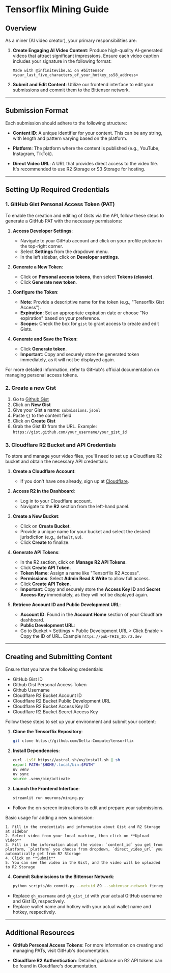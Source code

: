 # Tensorflix Mining Guide

## Overview

As a miner (AI video creator), your primary responsibilities are:

1. **Create Engaging AI Video Content**: Produce high-quality AI-generated videos that attract significant impressions. Ensure each video caption includes your signature in the following format:

   ```
   Made with @infinitevibe.ai on #bittensor
   <your_last_five_characters_of_your_hotkey_ss58_address>
   ```



2. **Submit and Edit Content**: Utilize our frontend interface to edit your submissions and commit them to the Bittensor network.

---

## Submission Format

Each submission should adhere to the following structure:

* **Content ID**: A unique identifier for your content. This can be any string, with length and pattern varying based on the platform.

* **Platform**: The platform where the content is published (e.g., YouTube, Instagram, TikTok).

* **Direct Video URL**: A URL that provides direct access to the video file. It's recommended to use R2 Storage or S3 Storage for hosting.

---

## Setting Up Required Credentials

### 1. GitHub Gist Personal Access Token (PAT)

To enable the creation and editing of Gists via the API, follow these steps to generate a GitHub PAT with the necessary permissions:

1. **Access Developer Settings**:

   * Navigate to your GitHub account and click on your profile picture in the top-right corner.
   * Select **Settings** from the dropdown menu.
   * In the left sidebar, click on **Developer settings**.

2. **Generate a New Token**:

   * Click on **Personal access tokens**, then select **Tokens (classic)**.
   * Click **Generate new token**.

3. **Configure the Token**:

   * **Note**: Provide a descriptive name for the token (e.g., "Tensorflix Gist Access").
   * **Expiration**: Set an appropriate expiration date or choose "No expiration" based on your preference.
   * **Scopes**: Check the box for `gist` to grant access to create and edit Gists.

4. **Generate and Save the Token**:

   * Click **Generate token**.
   * **Important**: Copy and securely store the generated token immediately, as it will not be displayed again.

For more detailed information, refer to GitHub's official documentation on managing personal access tokens.

### 2. Create a new Gist

1. Go to [Github Gist](https://gist.github.com/)
2. Click on **New Gist**
3. Give your Gist a name: `submissions.jsonl`
4. Paste `{}` to the content field
5. Click on **Create Gist**
6. Grab the Gist ID from the URL. Example: `https://gist.github.com/your_username/your_gist_id`

### 3. Cloudflare R2 Bucket and API Credentials

To store and manage your video files, you'll need to set up a Cloudflare R2 bucket and obtain the necessary API credentials:

1. **Create a Cloudflare Account**:

   * If you don't have one already, sign up at [Cloudflare](https://dash.cloudflare.com/sign-up).

2. **Access R2 in the Dashboard**:

   * Log in to your Cloudflare account.
   * Navigate to the **R2** section from the left-hand panel.

3. **Create a New Bucket**:

   * Click on **Create Bucket**.
   * Provide a unique name for your bucket and select the desired jurisdiction (e.g., `default`, `EU`).
   * Click **Create** to finalize.

4. **Generate API Tokens**:

   * In the R2 section, click on **Manage R2 API Tokens**.
   * Click **Create API Token**.
   * **Token Name**: Assign a name like "Tensorflix R2 Access".
   * **Permissions**: Select **Admin Read & Write** to allow full access.
   * Click **Create API Token**.
   * **Important**: Copy and securely store the **Access Key ID** and **Secret Access Key** immediately, as they will not be displayed again.

5. **Retrieve Account ID and Public Development URL**:

   * **Account ID**: Found in the **Account Home** section of your Cloudflare dashboard.
   * **Public Development URL**:
   - Go to Bucket > Settings > Public Development URL > Click Enable > Copy the ID of URL. Example `https://pub-THIS_ID.r2.dev`

---

## Creating and Submitting Content

Ensure that you have the following credentials:
- GitHub Gist ID
- Github Gist Personal Access Token
- Github Username
- Cloudflare R2 Bucket Account ID
- Cloudflare R2 Bucket Public Development URL
- Cloudflare R2 Bucket Access Key ID
- Cloudflare R2 Bucket Secret Access Key

Follow these steps to set up your environment and submit your content:

1. **Clone the Tensorflix Repository**:

   ```bash
   git clone https://github.com/Delta-Compute/tensorflix
   ```



2. **Install Dependencies**:

   ```bash
   curl -LsSf https://astral.sh/uv/install.sh | sh
   export PATH="$HOME/.local/bin:$PATH"
   uv venv
   uv sync
   source .venv/bin/activate
   ```



3. **Launch the Frontend Interface**:

   ```bash
   streamlit run neurons/mining.py
   ```



* Follow the on-screen instructions to edit and prepare your submissions.

Basic usage for adding a new submission:
```
1. Fill in the credentials and information about Gist and R2 Storage at sidebar
2. Select video from your local machine, then click on **Upload Video**
3. Fill in the information about the video: `content_id` you get from platform, `platform` you choose from dropdown, `direct_video_url` you automatically get from R2 Storage
4. Click on **Submit**
5. You can see the video in the Gist, and the video will be uploaded to R2 Storage
```

4. **Commit Submissions to the Bittensor Network**:

   ```bash
   python scripts/do_commit.py --netuid 89 --subtensor.network finney --commit-message "gh_username:gh_gist_id" --wallet.name default --wallet.hotkey default
   ```



* Replace `gh_username` and `gh_gist_id` with your actual GitHub username and Gist ID, respectively.
* Replace wallet name and hotkey with your actual wallet name and hotkey, respectively.

---

## Additional Resources

* **GitHub Personal Access Tokens**: For more information on creating and managing PATs, visit GitHub's documentation.

* **Cloudflare R2 Authentication**: Detailed guidance on R2 API tokens can be found in Cloudflare's documentation.
